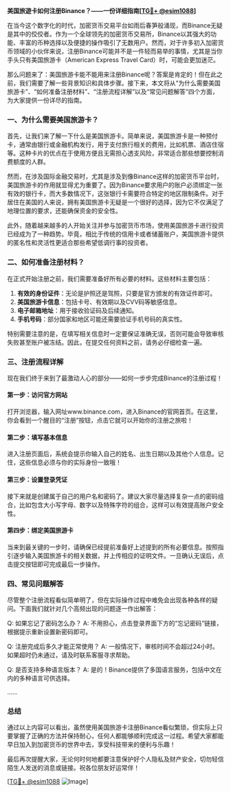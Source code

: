 **美国旅遊卡如何注册Binance？——一份详细指南[[TG💪+ @esim1088](https://t.me/s/esim1088)]**

在当今这个数字化的时代，加密货币交易平台如雨后春笋般涌现，而Binance无疑是其中的佼佼者。作为一个全球领先的加密货币交易所，Binance以其强大的功能、丰富的币种选择以及便捷的操作吸引了无数用户。然而，对于许多初入加密货币领域的小伙伴来说，注册Binance可能并不是一件轻而易举的事情，尤其是当你手头只有美国旅游卡（American Express Travel Card）时，可能会更加迷茫。

那么问题来了：美国旅游卡能不能用来注册Binance呢？答案是肯定的！但在此之前，我们需要了解一些背景知识和具体步骤。接下来，本文将从“为什么需要美国旅游卡”、“如何准备注册材料”、“注册流程详解”以及“常见问题解答”四个方面，为大家提供一份详尽的指南。

### 一、为什么需要美国旅游卡？

首先，让我们来了解一下什么是美国旅游卡。简单来说，美国旅游卡是一种预付卡，通常由银行或金融机构发行，用于支付旅行相关的费用，比如机票、酒店住宿等。这种卡片的优点在于使用方便且无需担心透支风险，非常适合那些想要控制消费额度的人群。

然而，在涉及国际金融交易时，尤其是涉及到像Binance这样的加密货币平台时，美国旅游卡的作用就显得尤为重要了。因为Binance要求用户的账户必须绑定一张有效的银行卡，而大多数情况下，这张银行卡需要符合特定的地区限制条件。对于居住在美国的人来说，拥有美国旅游卡无疑是一个很好的选择，因为它不仅满足了地理位置的要求，还能确保资金的安全性。

此外，随着越来越多的人开始关注并参与加密货币市场，使用美国旅游卡进行投资已经成为了一种趋势。毕竟，相比于传统的信用卡或者储蓄账户，美国旅游卡提供的匿名性和灵活性更适合那些希望低调行事的投资者。

### 二、如何准备注册材料？

在正式开始注册之前，我们需要准备好所有必要的材料。这些材料主要包括：

1. **有效的身份证件**：无论是护照还是驾照，只要是官方颁发的有效证件即可。
2. **美国旅游卡信息**：包括卡号、有效期以及CVV码等敏感信息。
3. **电子邮箱地址**：用于接收验证码及后续通知。
4. **手机号码**：部分国家和地区可能还需要验证手机号码的真实性。

特别需要注意的是，在填写相关信息时一定要保证准确无误，否则可能会导致审核失败甚至账户被冻结。因此，在提交任何资料之前，请务必仔细检查一遍。

### 三、注册流程详解

现在我们终于来到了最激动人心的部分——如何一步步完成Binance的注册过程！

#### 第一步：访问官方网站

打开浏览器，输入网址www.binance.com，进入Binance的官网首页。在这里，你会看到一个醒目的“注册”按钮，点击它就可以开始你的注册之旅啦！

#### 第二步：填写基本信息

进入注册页面后，系统会提示你输入自己的姓名、出生日期以及其他个人信息。记住，这些信息必须与你的实际身份一致哦！

#### 第三步：设置登录凭证

接下来就是创建属于自己的用户名和密码了。建议大家尽量选择复杂一点的密码组合，比如包含大小写字母、数字以及特殊字符的组合，这样可以有效提高账户安全性。

#### 第四步：绑定美国旅游卡

当来到最关键的一步时，请确保已经提前准备好上述提到的所有必要信息。按照指引逐步输入美国旅游卡的相关数据，并上传相应的证明文件。一旦确认无误后，点击提交按钮即可完成最后一步操作。

### 四、常见问题解答

尽管整个注册流程看似简单明了，但在实际操作过程中难免会出现各种各样的疑问。下面我们就针对几个高频出现的问题逐一作出解答：

Q: 如果忘记了密码怎么办？
A: 不用担心，点击登录界面下方的“忘记密码”链接，根据提示重新设置新密码即可。

Q: 注册完成后多久才能正常使用？
A: 一般情况下，审核时间不会超过24小时。如果超时仍未通过，请及时联系客服寻求帮助。

Q: 是否支持多种语言版本？
A: 是的！Binance提供了多国语言服务，包括中文在内的多种语言可供选择。

……

### 总结

通过以上内容可以看出，虽然使用美国旅游卡注册Binance看似繁琐，但实际上只要掌握了正确的方法并保持耐心，任何人都能够顺利完成这一过程。希望大家都能早日加入到加密货币的世界中去，享受科技带来的便利与乐趣！

最后再次提醒大家，无论何时何地都要注意保护好个人隐私及财产安全，切勿轻信陌生人发送的消息或链接。祝各位朋友好运常伴！

[[TG💪+ @esim1088](https://t.me/s/esim1088) ![Image](https://i.postimg.cc/4NQfJmqS/Snipaste-2025-05-13-00-14-12.png)]